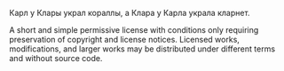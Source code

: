 Карл у Клары украл кораллы, а Клара у Карла украла кларнет.

A short and simple permissive license with conditions only 
requiring preservation of copyright and license notices. 
Licensed works, modifications, and larger works may be 
distributed under different terms and without source code.